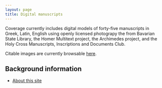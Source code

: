 ```yaml
---
layout: page
title: Digital manuscripts
---
```


Coverage currently includes digital models of forty-five manuscripts in Greek, Latin, English using openly licensed photograpy the from Bavarian State Library, the Homer Multitext project, the Archimedes project, and the Holy Cross Manuscripts, Inscriptions and Documents Club.

Citable images are currently browsable [here](http://beta.hpcc.uh.edu/tomcat/mss/photos).


## Background information ##


- [About this site](about) 


